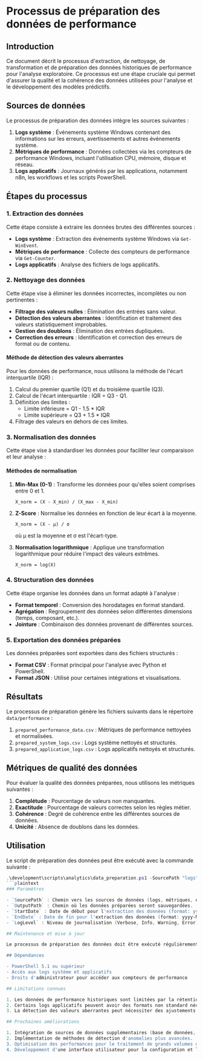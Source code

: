 # Processus de préparation des données de performance

## Introduction

Ce document décrit le processus d'extraction, de nettoyage, de transformation et de préparation des données historiques de performance pour l'analyse exploratoire. Ce processus est une étape cruciale qui permet d'assurer la qualité et la cohérence des données utilisées pour l'analyse et le développement des modèles prédictifs.

## Sources de données

Le processus de préparation des données intègre les sources suivantes :

1. **Logs système** : Événements système Windows contenant des informations sur les erreurs, avertissements et autres événements système.
2. **Métriques de performance** : Données collectées via les compteurs de performance Windows, incluant l'utilisation CPU, mémoire, disque et réseau.
3. **Logs applicatifs** : Journaux générés par les applications, notamment n8n, les workflows et les scripts PowerShell.

## Étapes du processus

### 1. Extraction des données

Cette étape consiste à extraire les données brutes des différentes sources :

- **Logs système** : Extraction des événements système Windows via `Get-WinEvent`.
- **Métriques de performance** : Collecte des compteurs de performance via `Get-Counter`.
- **Logs applicatifs** : Analyse des fichiers de logs applicatifs.

### 2. Nettoyage des données

Cette étape vise à éliminer les données incorrectes, incomplètes ou non pertinentes :

- **Filtrage des valeurs nulles** : Élimination des entrées sans valeur.
- **Détection des valeurs aberrantes** : Identification et traitement des valeurs statistiquement improbables.
- **Gestion des doublons** : Élimination des entrées dupliquées.
- **Correction des erreurs** : Identification et correction des erreurs de format ou de contenu.

#### Méthode de détection des valeurs aberrantes

Pour les données de performance, nous utilisons la méthode de l'écart interquartile (IQR) :

1. Calcul du premier quartile (Q1) et du troisième quartile (Q3).
2. Calcul de l'écart interquartile : IQR = Q3 - Q1.
3. Définition des limites : 
   - Limite inférieure = Q1 - 1.5 * IQR
   - Limite supérieure = Q3 + 1.5 * IQR
4. Filtrage des valeurs en dehors de ces limites.

### 3. Normalisation des données

Cette étape vise à standardiser les données pour faciliter leur comparaison et leur analyse :

#### Méthodes de normalisation

1. **Min-Max (0-1)** : Transforme les données pour qu'elles soient comprises entre 0 et 1.
   ```
   X_norm = (X - X_min) / (X_max - X_min)
   ```

2. **Z-Score** : Normalise les données en fonction de leur écart à la moyenne.
   ```
   X_norm = (X - μ) / σ
   ```
   où μ est la moyenne et σ est l'écart-type.

3. **Normalisation logarithmique** : Applique une transformation logarithmique pour réduire l'impact des valeurs extrêmes.
   ```
   X_norm = log(X)
   ```

### 4. Structuration des données

Cette étape organise les données dans un format adapté à l'analyse :

- **Format temporel** : Conversion des horodatages en format standard.
- **Agrégation** : Regroupement des données selon différentes dimensions (temps, composant, etc.).
- **Jointure** : Combinaison des données provenant de différentes sources.

### 5. Exportation des données préparées

Les données préparées sont exportées dans des fichiers structurés :

- **Format CSV** : Format principal pour l'analyse avec Python et PowerShell.
- **Format JSON** : Utilisé pour certaines intégrations et visualisations.

## Résultats

Le processus de préparation génère les fichiers suivants dans le répertoire `data/performance` :

1. `prepared_performance_data.csv` : Métriques de performance nettoyées et normalisées.
2. `prepared_system_logs.csv` : Logs système nettoyés et structurés.
3. `prepared_application_logs.csv` : Logs applicatifs nettoyés et structurés.

## Métriques de qualité des données

Pour évaluer la qualité des données préparées, nous utilisons les métriques suivantes :

1. **Complétude** : Pourcentage de valeurs non manquantes.
2. **Exactitude** : Pourcentage de valeurs correctes selon les règles métier.
3. **Cohérence** : Degré de cohérence entre les différentes sources de données.
4. **Unicité** : Absence de doublons dans les données.

## Utilisation

Le script de préparation des données peut être exécuté avec la commande suivante :

```powershell
.\development\scripts\analytics\data_preparation.ps1 -SourcePath "logs" -OutputPath "data/performance" -StartDate "2025-01-01" -EndDate "2025-03-31" -LogLevel "Info"
```plaintext
### Paramètres

- `SourcePath` : Chemin vers les sources de données (logs, métriques, etc.).
- `OutputPath` : Chemin où les données préparées seront sauvegardées.
- `StartDate` : Date de début pour l'extraction des données (format: yyyy-MM-dd).
- `EndDate` : Date de fin pour l'extraction des données (format: yyyy-MM-dd).
- `LogLevel` : Niveau de journalisation (Verbose, Info, Warning, Error).

## Maintenance et mise à jour

Le processus de préparation des données doit être exécuté régulièrement pour maintenir à jour les données d'analyse. La fréquence recommandée est quotidienne, avec une exécution planifiée pendant les heures creuses.

## Dépendances

- PowerShell 5.1 ou supérieur
- Accès aux logs système et applicatifs
- Droits d'administrateur pour accéder aux compteurs de performance

## Limitations connues

1. Les données de performance historiques sont limitées par la rétention des compteurs de performance.
2. Certains logs applicatifs peuvent avoir des formats non standard nécessitant des adaptations spécifiques.
3. La détection des valeurs aberrantes peut nécessiter des ajustements selon le contexte spécifique de chaque métrique.

## Prochaines améliorations

1. Intégration de sources de données supplémentaires (base de données, services cloud).
2. Implémentation de méthodes de détection d'anomalies plus avancées.
3. Optimisation des performances pour le traitement de grands volumes de données.
4. Développement d'une interface utilisateur pour la configuration et le suivi du processus.
